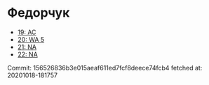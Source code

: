 # Федорчук
- [19: AC](19.md)
- [20: WA 5](20.md)
- [21: NA](21.md)
- [22: NA](22.md)

Commit: 156526836b3e015aeaf611ed7fcf8deece74fcb4
 fetched at: 20201018-181757
